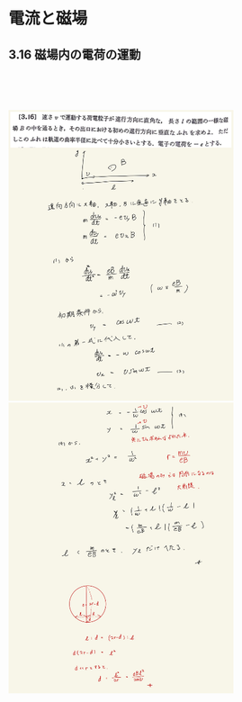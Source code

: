 <script type="text/javascript" async src="https://cdnjs.cloudflare.com/ajax/libs/mathjax/2.7.7/MathJax.js?config=TeX-MML-AM_CHTML">

</script>

<script type="text/x-mathjax-config">
 MathJax.Hub.Config({
 tex2jax: {
 inlineMath: [['$', '$'] ],
 displayMath: [ ['$$','$$'], ["\\[","\\]"] ]
 }
 });
</script>

# 電流と磁場
## 3.16 磁場内の電荷の運動

<br>
<br>
<br>
<br>

<img width="400" alt="electromagnetism-122" src="./images/ecmf-16/Electromagnetism-122.jpg">
<img width="400" alt="electromagnetism-123" src="./images/ecmf-16/Electromagnetism-123.jpg">